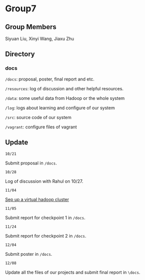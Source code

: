 # Group7

## Group Members
Siyuan Liu, Xinyi Wang, Jiaxu Zhu

## Directory

### docs 
`/docs`: proposal, poster, final report and etc.

`/resources`: log of discussion and other helpful resources.

`/data`: some useful data from Hadoop or the whole system

`/log`: logs about learning and configure of our system

`/src`: source code of our system

`/vagrant`: configure files of vagrant

## Update
`10/21`

Submit proposal in `/docs`.

`10/28`

Log of discussion with Rahul on 10/27.

`11/04`

[Sep up a virtual hadoop cluster](http://blog.cloudera.com/blog/2013/04/how-to-use-vagrant-to-set-up-a-virtual-hadoop-cluster/)

`11/05`

Submit report for checkpoint 1 in `/docs`.

`11/24`

Submit report for checkpoint 2 in `/docs`.

`12/04`

Submit poster in `/docs`.

`12/08`

Update all the files of our projects and submit final report in `\docs`.
